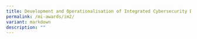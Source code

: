 ```yaml
---
title: Development and Operationalisation of Integrated Cybersecurity Defence Centre
permalink: /mi-awards/im2/
variant: markdown
description: ""
---
```

